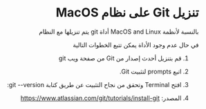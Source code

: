 


<div dir = rtl > 
  
 <h1>  تنزيل Git على نظام MacOS </h1> 
 <p> بالنسبة لأنظمة MacOS and Linux أداة git يتم تنزيلها مع النظام   </p>  
  <p> في حال عدم وجود الأداة يمكن تتبع الخطوات التالية   </p>  


  
  <ol>
  <li> <p>قم بتنزيل أحدث إصدار من Git من صفحة ويب git

 </p> </li>

  <li> <p> 
اتبع prompts  لتثبيت Git.</p>  </li>

  <li> <p>  
  
افتح Terminal وتحقق من نجاح التثبيت عن طريق كتابة git --version:
  </p>  </li>
<li> <p>  
  
المصدر: https://www.atlassian.com/git/tutorials/install-git  </p>  </li>
</ol> 
    

  </dir >


